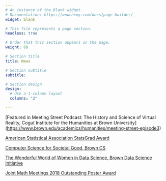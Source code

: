 ```yaml
---
# An instance of the Blank widget.
# Documentation: https://wowchemy.com/docs/page-builder/
widget: blank

# This file represents a page section.
headless: true

# Order that this section appears on the page.
weight: 60

# Section title
title: News

# Section subtitle
subtitle:

# Section design
design:
  # Use a 1-column layout
  columns: "2"

---
```


[Featured in Meeting Street Podcast: The History and Science of Virtual Reality, Cogut Institute for the Humanities at Brown University] (https://www.brown.edu/academics/humanities/meeting-street-episode3)

[American Statistical Association StatsGrad Award](https://thisisstatistics.org/congrats-2020-statsgrad-winner/)

[Computer Science for Societal Good, Brown CS](https://cs.brown.edu/news/2019/02/19/computer-science-societal-good/?fbclid=IwAR2p2irSQPtVvezj6flfn2Ix-w7d1SuQxUpjNTjiePokHuYftSCOY0fCHJI)

[The Wonderful World of Women in Data Science, Brown Data Science Initiative](https://www.brown.edu/initiatives/data-science/news/2018/10/wonderful-world-women-data-science)

[Joint Math Meetings 2018 Outstanding Poster Award](https://www.maa.org/sites/default/files/Programs/WelcomeLetterJMM2018.docx.pdf)
